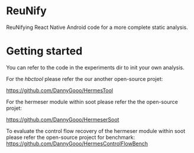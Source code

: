 # ReuNify

ReuNifying React Native Android code for a more complete static analysis.

# Getting started

You can refer to the code in the experiments dir to init your own analysis.

For the *hbctool* please refer the our another open-source projet:

https://github.com/DannyGooo/HermesTool



For the hermeser module within soot please refer the the open-source projet:

https://github.com/DannyGooo/HermeserSoot

To evaluate the control flow recovery of the hermeser module within soot please refer the open-source project for benchmark:
https://github.com/DannyGooo/HermesControlFlowBench

